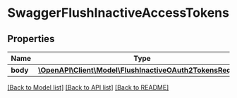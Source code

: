 # SwaggerFlushInactiveAccessTokens

## Properties
Name | Type | Description | Notes
------------ | ------------- | ------------- | -------------
**body** | [**\OpenAPI\Client\Model\FlushInactiveOAuth2TokensRequest**](FlushInactiveOAuth2TokensRequest.md) |  | [optional] 

[[Back to Model list]](../README.md#documentation-for-models) [[Back to API list]](../README.md#documentation-for-api-endpoints) [[Back to README]](../README.md)


